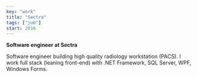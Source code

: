 ```yaml
---
key: "work"
title: "Sectra"
tags: ["job"]
start: 2016
---
```

**Software engineer at Sectra**

Software engineer building high quality radiology workstation (PACS). I work full stack (leaning front-end) with .NET Framework, SQL Server, WPF, Windows Forms.
<!-- end -->